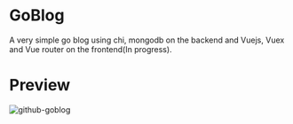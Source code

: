 # GoBlog
A very simple go blog using chi, mongodb on the backend and Vuejs, Vuex and Vue router on the frontend(In progress).
# Preview
![github-goblog](https://user-images.githubusercontent.com/41773320/83951201-7ef76980-a838-11ea-8c88-7bd10528b6d0.gif)
